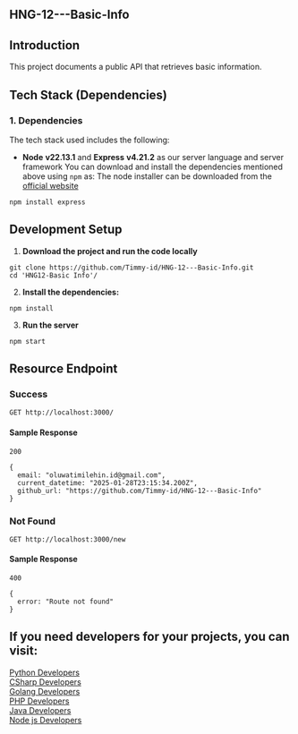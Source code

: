 HNG-12---Basic-Info
-----

## Introduction

This project documents a public API that retrieves basic information.

## Tech Stack (Dependencies)

### 1. Dependencies
The tech stack used includes the following:
 * **Node** **v22.13.1** and **Express** **v4.21.2** as our server language and server framework
You can download and install the dependencies mentioned above using `npm` as:
The node installer can be downloaded from the [official website](https://nodejs.org/en/download/current)
```
npm install express
```

## Development Setup
1. **Download the project and run the code locally**
```
git clone https://github.com/Timmy-id/HNG-12---Basic-Info.git
cd 'HNG12-Basic Info'/
```

2. **Install the dependencies:**
```
npm install
```

3. **Run the server**
```
npm start
```

## Resource Endpoint
### Success
```
GET http://localhost:3000/
```
#### Sample Response
```
200
```

```
{
  email: "oluwatimilehin.id@gmail.com",
  current_datetime: "2025-01-28T23:15:34.200Z",
  github_url: "https://github.com/Timmy-id/HNG-12---Basic-Info"
}
```

### Not Found
```
GET http://localhost:3000/new
```
#### Sample Response
```
400
```

```
{
  error: "Route not found"
}
```

## If you need developers for your projects, you can visit:
[Python Developers](https://hng.tech/hire/python-developers) <br>
[CSharp Developers](https://hng.tech/hire/csharp-developers) <br>
[Golang Developers](https://hng.tech/hire/golang-developers) <br>
[PHP Developers](https://hng.tech/hire/php-developers) <br>
[Java Developers](https://hng.tech/hire/java-developers) <br>
[Node js Developers](https://hng.tech/hire/nodejs-developers)

